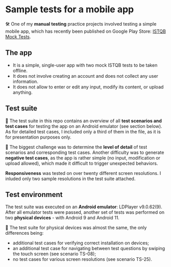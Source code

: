 # Sample tests for a mobile app

:hammer_and_wrench: One of my **manual testing** practice projects involved testing a simple mobile app, which has recently been published on Google Play Store: [ISTQB Mock Tests](https://play.google.com/store/apps/details?id=com.householdspirits.istqbmocktests4.x0&hl=pl&gl=US).

## The app

* It is a simple, single-user app with two mock ISTQB tests to be taken offline.
* It does not involve creating an account and does not collect any user information.
* It does not allow to enter or edit any input, modify its content, or upload anything.

## Test suite

:scroll: The test suite in this repo contains an overview of all **test scenarios and test cases** for testing the app on an Android emulator (see section below). As for detailed test cases, I included only a third of them in the file, as it is for presentation purposes only.

:thinking: The biggest challenge was to determine the **level of detail** of test scenarios and corresponding test cases. Another difficulty was to generate **negative test cases**, as the app is rather simple (no input, modification or upload allowed), which made it difficult to trigger unexpected behaviors.

**Responsiveness** was tested on over twenty different screen resolutions. I inluded only two sample resolutions in the test suite attached.

## Test environment

The test suite was executed on an **Android emulator**: LDPlayer v9.0.62(9). After all emulator tests were passed, another set of tests was performed on two **physical devices** - with Android 9 and Android 11. 

:iphone: The test suite for physical devices was almost the same, the only differences being:
* additional test cases for verifying correct installation on devices;
* an additional test case for navigating between test questions by swiping the touch screen (see scenario TS-08);
* no test cases for various screen resolutions (see scenario TS-25). 